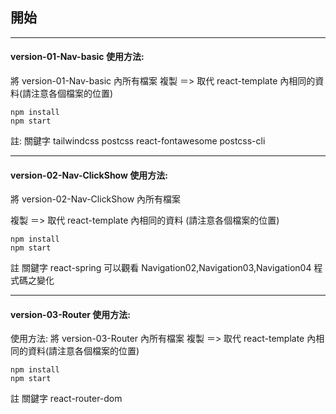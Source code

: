 ## 開始
-------

#### version-01-Nav-basic  使用方法: 

將 version-01-Nav-basic 內所有檔案
複製 ＝> 取代 react-template 內相同的資料(請注意各個檔案的位置)
```
npm install 
npm start
```
註: 關鍵字 tailwindcss postcss react-fontawesome postcss-cli


-----------------

#### version-02-Nav-ClickShow 使用方法: 

將 version-02-Nav-ClickShow 內所有檔案

複製 ＝> 取代 react-template 內相同的資料 (請注意各個檔案的位置)
```
npm install 
npm start
```
註 關鍵字 react-spring
可以觀看 Navigation02,Navigation03,Navigation04 程式碼之變化


----------------------------------

#### version-03-Router  使用方法: 
使用方法: 
將 version-03-Router 內所有檔案
複製 ＝> 取代 react-template 內相同的資料(請注意各個檔案的位置)

```
npm install 
npm start
```
註 關鍵字 react-router-dom